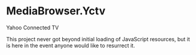 MediaBrowser.Yctv
=================

Yahoo Connected TV

This project never got beyond initial loading of JavaScript resources, but it is here in the event anyone would like to resurrect it.
